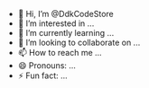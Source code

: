 - 👋 Hi, I’m @DdkCodeStore
- 👀 I’m interested in ...
- 🌱 I’m currently learning ...
- 💞️ I’m looking to collaborate on ...
- 📫 How to reach me ...
- 😄 Pronouns: ...
- ⚡ Fun fact: ...

<!---
DdkCodeStore/DdkCodeStore is a ✨ special ✨ repository because its `README.md` (this file) appears on your GitHub profile.
You can click the Preview link to take a look at your changes.
--->
